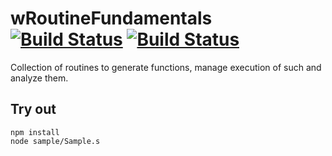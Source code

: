 
# wRoutineFundamentals [![Build Status](https://travis-ci.org/Wandalen/wRoutineFundamentals.svg?branch=master)](https://travis-ci.org/Wandalen/wRoutineFundamentals) [![Build Status](https://ci.appveyor.com/api/projects/status/github/Wandalen/wroutinefundamentals)](https://ci.appveyor.com/project/Wandalen/wroutinefundamentals)

Collection of routines to generate functions, manage execution of such and analyze them.

## Try out
```
npm install
node sample/Sample.s
```


